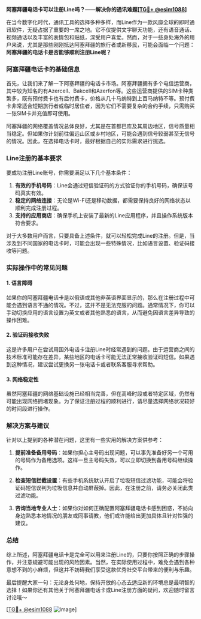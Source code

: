 **阿塞拜疆电话卡可以注册Line吗？——解决你的通讯难题[[TG💪+ @esim1088](https://t.me/s/esim1088)]**

在当今数字化时代，通讯工具的选择多种多样，而Line作为一款风靡全球的即时通讯软件，无疑占据了重要的一席之地。它不仅提供文字聊天功能，还有语音通话、视频通话以及丰富的表情包和贴纸，深受用户喜爱。然而，对于一些身处海外的用户来说，尤其是那些刚刚抵达阿塞拜疆的旅行者或新移民，可能会面临一个问题：**阿塞拜疆的电话卡是否能够顺利注册Line呢？**

### 阿塞拜疆电话卡的基础信息

首先，让我们来了解一下阿塞拜疆的电话卡市场。阿塞拜疆拥有多个电信运营商，其中较为知名的有Azercell、Bakcell和Azerfon等。这些运营商提供的SIM卡种类繁多，既有预付费卡也有后付费卡，价格从几十马纳特到上百马纳特不等。预付费卡非常适合短期旅行者或临时居住者，因为它们不需要复杂的合约手续，只需购买一张SIM卡并充值即可使用。

阿塞拜疆的网络覆盖情况总体良好，尤其是在首都巴库及其周边地区，信号质量相当稳定。但如果你计划前往偏远山区或乡村地区，可能会遇到信号较弱甚至无信号的情况。因此，在选择电话卡时，最好根据自己的实际需求进行挑选。

### Line注册的基本要求

要成功注册Line账号，你需要满足以下几个基本条件：

1. **有效的手机号码**：Line会通过短信验证码的方式验证你的手机号码，确保该号码真实有效。
2. **稳定的网络连接**：无论是Wi-Fi还是移动数据，都需要保持良好的网络状态以顺利完成注册过程。
3. **支持的应用商店**：确保手机上安装了最新的Line应用程序，并且操作系统版本符合要求。

对于大多数用户而言，只要具备上述条件，就可以轻松完成Line的注册。但是，当涉及到不同国家的电话卡时，可能会出现一些特殊情况，比如语言设置、验证码接收等问题。

### 实际操作中的常见问题

#### 1. 语言障碍
如果你的阿塞拜疆电话卡是以俄语或其他非英语界面显示的，那么在注册过程中可能会遇到语言不通的情况。不过，这并不是无法克服的问题。通常情况下，你可以手动切换应用的语言设置为英文或者其他熟悉的语言，从而避免因语言差异导致的操作困难。

#### 2. 验证码接收失败
这是许多用户在尝试用国外电话卡注册Line时经常遇到的问题。由于运营商之间的技术标准可能存在差异，某些地区的电话卡可能无法正常接收验证码短信。如果遇到这种情况，建议尝试更换另一张电话卡或者联系客服寻求帮助。

#### 3. 网络稳定性
虽然阿塞拜疆的网络基础设施已经相当完善，但在高峰时段或者特定区域，仍然有可能出现网络拥堵现象。为了保证注册过程的顺利进行，请尽量选择网络状况较好的时间段进行操作。

### 解决方案与建议

针对以上提到的各种潜在问题，这里有一些实用的解决方案供参考：

1. **提前准备备用号码**：如果你担心主号码出现问题，可以事先准备好另一个可用的号码作为备用选项。这样一旦主号码失效，可以立即切换到备用号码继续操作。
   
2. **检查短信拦截设置**：有些手机系统默认开启了垃圾短信过滤功能，可能会将验证码短信误判为垃圾信息并自动屏蔽掉。因此，在注册之前，请务必关闭此类过滤功能。

3. **咨询当地专业人士**：如果你对如何正确配置阿塞拜疆电话卡感到困惑，不妨向身边熟悉本地情况的朋友或同事请教，他们或许能给出更加具体且针对性强的建议。

### 总结

综上所述，阿塞拜疆电话卡是完全可以用来注册Line的，只要你按照正确的步骤操作，并注意规避可能出现的风险因素。当然，在实际使用过程中，难免会遇到各种意想不到的小麻烦，但这并不妨碍我们享受这款优秀社交平台带来的便利与乐趣。

最后提醒大家一句：无论身处何地，保持开放的心态去适应新的环境总是最明智的选择！如果你还有其他关于阿塞拜疆电话卡或Line注册方面的疑问，欢迎随时留言讨论哦～

[[TG💪+ @esim1088](https://t.me/s/esim1088) ![Image](https://i.postimg.cc/4NQfJmqS/Snipaste-2025-05-13-00-14-12.png)]